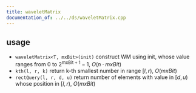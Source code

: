 ```yaml
---
title: waveletMatrix
documentation_of: ../../ds/waveletMatrix.cpp
---
```


## usage

- `waveletMatrix<T, mxBit>(init)` construct WM using init, whose value ranges from $0$ to $2^{\text{mxBit} + 1} - 1$, $O(n \cdot mxBit)$
- `kth(l, r, k)` return k-th smallest number in range $[l, r)$, $O(mxBit)$
- `rectQuery(l, r, d, u)` return number of elements with value in $[d, u)$ whose position in $[l, r)$, $O(mxBit)$
